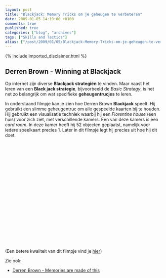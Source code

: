 ```yaml
---
layout: post
title: "Blackjack: Memory Tricks om je geheugen te verbeteren"
date: 2009-01-05 14:19:00 +0100
comments: true
published: true
categories: ["blog", "archives"]
tags: ["Skills and Tactics"]
alias: ["/post/2009/01/05/Blackjack-Memory-Tricks-om-je-geheugen-te-verbeteren.aspx", "/post/2009/01/05/blackjack-memory-tricks-om-je-geheugen-te-verbeteren.aspx"]
---
```

<!-- more -->
{% include imported_disclaimer.html %}
<h2>Derren Brown - Winning at Blackjack</h2>
<p>
Op internet zijn diverse <strong>Blackjack strategi&euml;n</strong> te vinden. Maar naast het leren van een <strong>Black jack strategie</strong>, bijvoorbeeld de <em>Basic Strategy</em>, is het net zo belangrijk om wat specifieke <strong>geheugentrucjes</strong> te leren. 
</p>
<p>
In onderstaand filmpje kan je zien hoe Derren Brown <strong>Blackjack</strong> speelt. Hij gebruikt een slimme geheugentruc om alle gespeelde kaarten bij te houden. Hij gebruikt een visualisatie techniek waarbij&nbsp;hij een <em>Florentine house</em> (een huis)&nbsp;voor zich ziet, met verschillende kamers. E&eacute;n van deze kamers is een <em>card room</em>. In deze kamer heeft hij 52 objecten geplaatst, namelijk voor iedere speelkaart precies 1. Later in dit filmpje legt hij precies uit hoe hij dit doet. 
</p>
<p>
<object width="425" height="344"><param name="movie" value="http://www.youtube.com/v/07BDlYO7Alk&hl=nl&fs=1"></param><param name="allowFullScreen" value="true"></param><param name="allowscriptaccess" value="always"></param><embed src="http://www.youtube.com/v/07BDlYO7Alk&hl=nl&fs=1" type="application/x-shockwave-flash" allowscriptaccess="always" allowfullscreen="true" width="425" height="344"></embed></object><br />
(Een betere kwaliteit van dit filmpje vind je <a href="http://www.youtube.com/watch?v=L1mweFSqACU" target="_blank">hier</a>) 
</p>
<p>
Zie ook: 
</p>
<ul>
	<li>
	<div>
	<a rel="nofollow" href="http://www.channel4.com/science/microsites/M/mindcontrol/behind/memories.html" target="_blank">Derren Brown - Memories are made of this</a> 
	</div>
	</li>
</ul>
<p>
&nbsp;
</p>
